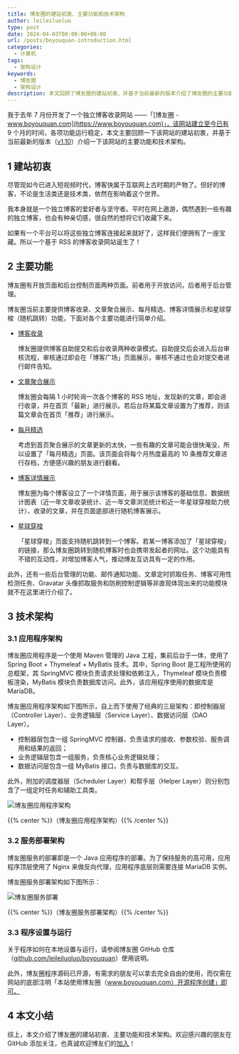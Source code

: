 ```yaml
---
title: 博友圈的建站初衷、主要功能和技术架构
author: leileiluoluo
type: post
date: 2024-04-03T08:00:00+08:00
url: /posts/boyouquan-introduction.html
categories:
  - 计算机
tags:
  - 架构设计
keywords:
  - 博友圈
  - 架构设计
description: 本文回顾了博友圈的建站初衷、并基于当前最新的版本介绍了博友圈的主要功能和技术架构。
---
```


我于去年 7 月份开发了一个独立博客收录网站 ——「[博友圈 - www.boyouquan.com](https://www.boyouquan.com)」，该网站建立至今已有 9 个月的时间，各项功能运行稳定，本文主要回顾一下该网站的建站初衷，并基于当前最新的版本（[v1.10](https://github.com/leileiluoluo/boyouquan/releases/tag/v1.10)）介绍一下该网站的主要功能和技术架构。

<!--more-->

## 1 建站初衷

尽管现如今已进入短视频时代，博客快属于互联网上古时期的产物了。但好的博客，不论是生活类还是技术类，依然在影响着这个世界。

我本身就是一个独立博客的爱好者与坚守者。平时在网上遨游，偶然遇到一些有趣的独立博客，也会有种亲切感，很自然的想将它们收藏下来。

如果有一个平台可以将这些独立博客连接起来就好了，这样我们便拥有了一座宝藏。所以一个基于 RSS 的博客收录网站诞生了！

## 2 主要功能

博友圈有开放页面和后台控制页面两种页面。前者用于开放访问，后者用于后台管理。

博友圈当前主要提供博客收录、文章聚合展示、每月精选、博客详情展示和星球穿梭（随机跳转）功能，下面对各个主要功能进行简单介绍。

- [博客收录](https://www.boyouquan.com/blogs)

  博友圈提供博客自助提交和后台收录两种收录模式。自助提交后会进入后台审核流程，审核通过即会在「博客广场」页面展示，审核不通过也会对提交者进行邮件告知。

- [文章聚合展示](https://www.boyouquan.com/home)

  博友圈会每隔 1 小时轮询一次各个博客的 RSS 地址，发现新的文章，即会进行收录，并在首页「最新」进行展示。若后台将某篇文章设置为了推荐，则该篇文章会在首页「推荐」进行展示。

- [每月精选](https://www.boyouquan.com/monthly-selected)

  考虑到首页聚合展示的文章更新的太快，一些有趣的文章可能会很快淹没，所以设置了「每月精选」页面。该页面会将每个月热度最高的 10 条推荐文章进行存档，方便感兴趣的朋友进行翻看。

- [博客详情展示](https://www.boyouquan.com/blogs/leileiluoluo.com)

  博友圈为每个博客设立了一个详情页面，用于展示该博客的基础信息、数据统计图表（近一年文章收录统计、近一年文章浏览统计和近一年星球穿梭助力统计）、收录的文章，并在页面底部进行随机博客展示。

- [星球穿梭](https://www.boyouquan.com/planet-shuttle)

  「星球穿梭」页面支持随机跳转到一个博客。若某一博客添加了「星球穿梭」的链接，那么博友圈跳转到随机博客时也会携带发起者的网址。这个功能具有不错的互动性，对增加博客人气，推动博友互访具有一定的作用。

此外，还有一些后台管理的功能、邮件通知功能、文章定时抓取任务、博客可用性检测任务、Gravatar 头像抓取服务和防刷控制逻辑等非直观体现出来的功能模块就不在这里进行介绍了。

## 3 技术架构

### 3.1 应用程序架构

博友圈应用程序是一个使用 Maven 管理的 Java 工程，集前后台于一体，使用了 Spring Boot + Thymeleaf + MyBatis 技术。其中，Spring Boot 是工程所使用的总框架，其 SpringMVC 模块负责请求处理和依赖注入，Thymeleaf 模块负责模板渲染，MyBatis 模块负责数据库访问。此外，该应用程序使用的数据库是 MariaDB。

博友圈应用程序架构如下图所示，自上而下使用了经典的三层架构：即控制器层（Controller Layer）、业务逻辑层（Service Layer）、数据访问层（DAO Layer）。

- 控制器层包含一组 SpringMVC 控制器，负责请求的接收、参数校验、服务调用和结果的返回；
- 业务逻辑层包含一组服务，负责核心业务逻辑处理；
- 数据访问层包含一组 MyBatis 接口，负责与数据库的交互。

此外，附加的调度器层（Scheduler
Layer）和帮手层（Helper Layer）则分别包含了一组定时任务和辅助工具类。

![博友圈应用程序架构](https://leileiluoluo.github.io/static/images/uploads/2024/04/boyouquan-application-architecture.svg#center)

{{% center %}}（博友圈应用程序架构）{{% /center %}}

### 3.2 服务部署架构

博友圈服务的部署即是一个 Java 应用程序的部署。为了保持服务的高可用，应用程序顶层使用了 Nginx 来做反向代理，应用程序底层则需要连接 MariaDB 实例。

博友圈服务部署架构如下图所示：

![博友圈服务部署](https://leileiluoluo.github.io/static/images/uploads/2024/04/boyouquan-deployment-architecture.svg#center)

{{% center %}}（博友圈服务部署架构）{{% /center %}}

### 3.3 程序设置与运行

关于程序如何在本地设置与运行，请参阅博友圈 GitHub 仓库（[github.com/leileiluoluo/boyouquan](https://github.com/leileiluoluo/boyouquan)）使用说明。

此外，博友圈程序源码已开源，有需求的朋友可以拿去完全自由的使用，而仅需在网站的底部注明「本站使用博友圈（www.boyouquan.com）开源程序创建」即可。

## 4 本文小结

综上，本文介绍了博友圈的建站初衷、主要功能和技术架构。欢迎感兴趣的朋友在 GitHub 添加关注，也真诚欢迎博友们的[加入](https://www.boyouquan.com/blog-requests/add)！
